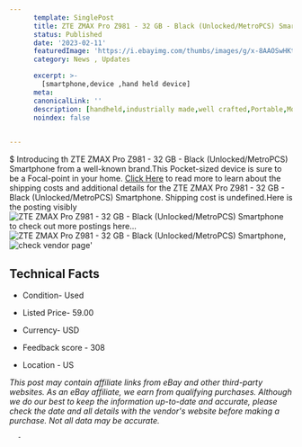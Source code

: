 ```yaml
---
      template: SinglePost
      title: ZTE ZMAX Pro Z981 - 32 GB - Black (Unlocked/MetroPCS) Smartphone
      status: Published
      date: '2023-02-11'
      featuredImage: 'https://i.ebayimg.com/thumbs/images/g/x-8AAOSwHKtjtNZP/s-l225.jpg'
      category: News , Updates

      excerpt: >-
        [smartphone,device ,hand held device]
      meta:
      canonicalLink: ''
      description: [handheld,industrially made,well crafted,Portable,Mobile,Compact,Convenient,Lightweight,Maneuverable,Man-portable,Miniature,Carriable,Hand-held,Light,Holdable,Transportable,Mobile device,Pocket-sized,On-the-go,Wireless,Cordless,Compact size,Convenient size, smartphone,device ,hand held device]
      noindex: false
      

---
```

$
      Introducing th ZTE ZMAX Pro Z981 - 32 GB - Black (Unlocked/MetroPCS) Smartphone from a well-known brand.This Pocket-sized device  is sure to be a Focal-point in your home. [Click Here](https://www.ebay.com/itm/255910361856?hash=item3b95723b00%3Ag%3Ax-8AAOSwHKtjtNZP&mkevt=1&mkcid=1&mkrid=711-53200-19255-0&campid=%253CePNCampaignId%253E&customid=%253CreferenceId%253E&toolid=10049) to read more to learn about the shipping costs and additional details for the ZTE ZMAX Pro Z981 - 32 GB - Black (Unlocked/MetroPCS) Smartphone. Shipping cost is undefined.Here is the posting visibly ![ZTE ZMAX Pro Z981 - 32 GB - Black (Unlocked/MetroPCS) Smartphone](https://i.ebayimg.com/thumbs/images/g/x-8AAOSwHKtjtNZP/s-l225.jpg) to check out more postings here... ![ZTE ZMAX Pro Z981 - 32 GB - Black (Unlocked/MetroPCS) Smartphone](https://i.ebayimg.com/images/g/x-8AAOSwHKtjtNZP/s-l1600.jpg), ![check vendor page](https://origin-galleryplus.ebayimg.com/ws/web/255910361856_2_0_1/225x225.jpg,https://origin-galleryplus.ebayimg.com/ws/web/255910361856_3_0_1/225x225.jpg,https://origin-galleryplus.ebayimg.com/ws/web/255910361856_4_0_1/225x225.jpg,https://origin-galleryplus.ebayimg.com/ws/web/255910361856_5_0_1/225x225.jpg,https://origin-galleryplus.ebayimg.com/ws/web/255910361856_6_0_1/225x225.jpg)'

      

 ## Technical Facts 



     
      

 - Condition- Used 


      

 - Listed Price- 59.00 


      

 - Currency- USD 


      

 - Feedback score - 308 


      

 - Location - US 


      
      

 *_This post may contain affiliate links from eBay and other third-party websites. As an eBay affiliate, we earn from qualifying purchases. Although we do our best to keep the information up-to-date and accurate, please check the date and all details with the vendor's website before making a purchase. Not all data may be accurate._*




      -
